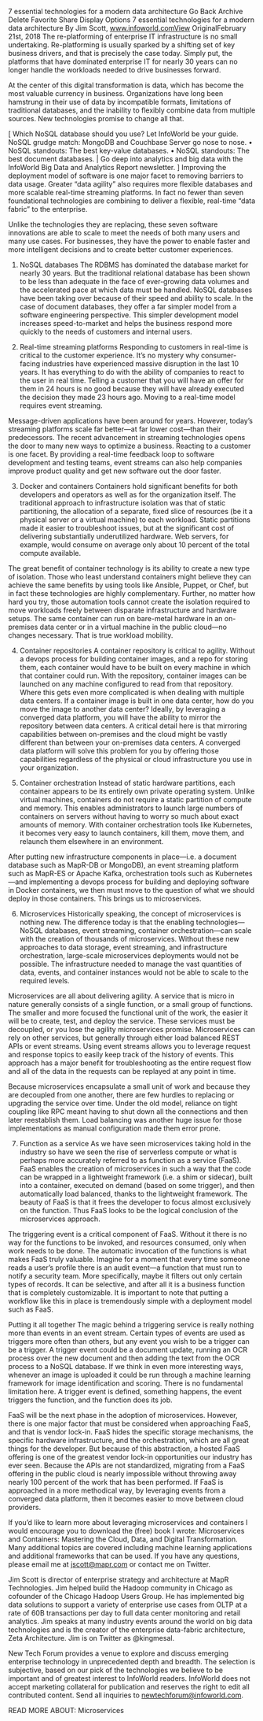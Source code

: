 7 essential technologies for a modern data architecture
Go Back
Archive
Delete
Favorite
Share
Display Options
7 essential technologies for a modern data architecture
By Jim Scott, www.infoworld.comView OriginalFebruary 21st, 2018
The re-platforming of enterprise IT infrastructure is no small undertaking. Re-platforming is usually sparked by a shifting set of key business drivers, and that is precisely the case today. Simply put, the platforms that have dominated enterprise IT for nearly 30 years can no longer handle the workloads needed to drive businesses forward.

At the center of this digital transformation is data, which has become the most valuable currency in business. Organizations have long been hamstrung in their use of data by incompatible formats, limitations of traditional databases, and the inability to flexibly combine data from multiple sources. New technologies promise to change all that.

[ Which NoSQL database should you use? Let InfoWorld be your guide. NoSQL grudge match: MongoDB and Couchbase Server go nose to nose. • NoSQL standouts: The best key-value databases. • NoSQL standouts: The best document databases. | Go deep into analytics and big data with the InfoWorld Big Data and Analytics Report newsletter. ]
Improving the deployment model of software is one major facet to removing barriers to data usage. Greater “data agility” also requires more flexible databases and more scalable real-time streaming platforms. In fact no fewer than seven foundational technologies are combining to deliver a flexible, real-time “data fabric” to the enterprise.

Unlike the technologies they are replacing, these seven software innovations are able to scale to meet the needs of both many users and many use cases. For businesses, they have the power to enable faster and more intelligent decisions and to create better customer experiences.

1. NoSQL databases
The RDBMS has dominated the database market for nearly 30 years. But the traditional relational database has been shown to be less than adequate in the face of ever-growing data volumes and the accelerated pace at which data must be handled. NoSQL databases have been taking over because of their speed and ability to scale. In the case of document databases, they offer a far simpler model from a software engineering perspective. This simpler development model increases speed-to-market and helps the business respond more quickly to the needs of customers and internal users.

2. Real-time streaming platforms
Responding to customers in real-time is critical to the customer experience. It’s no mystery why consumer-facing industries have experienced massive disruption in the last 10 years. It has everything to do with the ability of companies to react to the user in real time. Telling a customer that you will have an offer for them in 24 hours is no good because they will have already executed the decision they made 23 hours ago. Moving to a real-time model requires event streaming.

Message-driven applications have been around for years. However, today’s streaming platforms scale far better—at far lower cost—than their predecessors. The recent advancement in streaming technologies opens the door to many new ways to optimize a business. Reacting to a customer is one facet. By providing a real-time feedback loop to software development and testing teams, event streams can also help companies improve product quality and get new software out the door faster.

3. Docker and containers
Containers hold significant benefits for both developers and operators as well as for the organization itself. The traditional approach to infrastructure isolation was that of static partitioning, the allocation of a separate, fixed slice of resources (be it a physical server or a virtual machine) to each workload. Static partitions made it easier to troubleshoot issues, but at the significant cost of delivering substantially underutilized hardware. Web servers, for example, would consume on average only about 10 percent of the total compute available.

The great benefit of container technology is its ability to create a new type of isolation. Those who least understand containers might believe they can achieve the same benefits by using tools like Ansible, Puppet, or Chef, but in fact these technologies are highly complementary. Further, no matter how hard you try, those automation tools cannot create the isolation required to move workloads freely between disparate infrastructure and hardware setups. The same container can run on bare-metal hardware in an on-premises data center or in a virtual machine in the public cloud—no changes necessary. That is true workload mobility.

4. Container repositories
A container repository is critical to agility. Without a devops process for building container images, and a repo for storing them, each container would have to be built on every machine in which that container could run. With the repository, container images can be launched on any machine configured to read from that repository. Where this gets even more complicated is when dealing with multiple data centers. If a container image is built in one data center, how do you move the image to another data center? Ideally, by leveraging a converged data platform, you will have the ability to mirror the repository between data centers. A critical detail here is that mirroring capabilities between on-premises and the cloud might be vastly different than between your on-premises data centers. A converged data platform will solve this problem for you by offering those capabilities regardless of the physical or cloud infrastructure you use in your organization.

5. Container orchestration
Instead of static hardware partitions, each container appears to be its entirely own private operating system. Unlike virtual machines, containers do not require a static partition of compute and memory. This enables administrators to launch large numbers of containers on servers without having to worry so much about exact amounts of memory. With container orchestration tools like Kubernetes, it becomes very easy to launch containers, kill them, move them, and relaunch them elsewhere in an environment.

After putting new infrastructure components in place—i.e. a document database such as MapR-DB or MongoDB), an event streaming platform such as MapR-ES or Apache Kafka, orchestration tools such as Kubernetes—and implementing a devops process for building and deploying software in Docker containers, we then must move to the question of what we should deploy in those containers. This brings us to microservices.

6. Microservices
Historically speaking, the concept of microservices is nothing new. The difference today is that the enabling technologies—NoSQL databases, event streaming, container orchestration—can scale with the creation of thousands of microservices. Without these new approaches to data storage, event streaming, and infrastructure orchestration, large-scale microservices deployments would not be possible. The infrastructure needed to manage the vast quantities of data, events, and container instances would not be able to scale to the required levels.

Microservices are all about delivering agility. A service that is micro in nature generally consists of a single function, or a small group of functions. The smaller and more focused the functional unit of the work, the easier it will be to create, test, and deploy the service. These services must be decoupled, or you lose the agility microservices promise. Microservices can rely on other services, but generally through either load balanced REST APIs or event streams. Using event streams allows you to leverage request and response topics to easily keep track of the history of events. This approach has a major benefit for troubleshooting as the entire request flow and all of the data in the requests can be replayed at any point in time.

Because microservices encapsulate a small unit of work and because they are decoupled from one another, there are few hurdles to replacing or upgrading the service over time. Under the old model, reliance on tight coupling like RPC meant having to shut down all the connections and then later reestablish them. Load balancing was another huge issue for those implementations as manual configuration made them error prone.

7. Function as a service
As we have seen microservices taking hold in the industry so have we seen the rise of serverless compute or what is perhaps more accurately referred to as function as a service (FaaS). FaaS enables the creation of microservices in such a way that the code can be wrapped in a lightweight framework (i.e. a shim or sidecar), built into a container, executed on demand (based on some trigger), and then automatically load balanced, thanks to the lightweight framework. The beauty of FaaS is that it frees the developer to focus almost exclusively on the function. Thus FaaS looks to be the logical conclusion of the microservices approach.  

The triggering event is a critical component of FaaS. Without it there is no way for the functions to be invoked, and resources consumed, only when work needs to be done. The automatic invocation of the functions is what makes FaaS truly valuable. Imagine for a moment that every time someone reads a user’s profile there is an audit event—a function that must run to notify a security team. More specifically, maybe it filters out only certain types of records. It can be selective, and after all it is a business function that is completely customizable. It is important to note that putting a workflow like this in place is tremendously simple with a deployment model such as FaaS.

Putting it all together
The magic behind a triggering service is really nothing more than events in an event stream. Certain types of events are used as triggers more often than others, but any event you wish to be a trigger can be a trigger. A trigger event could be a document update, running an OCR process over the new document and then adding the text from the OCR process to a NoSQL database. If we think in even more interesting ways, whenever an image is uploaded it could be run through a machine learning framework for image identification and scoring. There is no fundamental limitation here. A trigger event is defined, something happens, the event triggers the function, and the function does its job.

FaaS will be the next phase in the adoption of microservices. However, there is one major factor that must be considered when approaching FaaS, and that is vendor lock-in. FaaS hides the specific storage mechanisms, the specific hardware infrastructure, and the orchestration, which are all great things for the developer. But because of this abstraction, a hosted FaaS offering is one of the greatest vendor lock-in opportunities our industry has ever seen. Because the APIs are not standardized, migrating from a FaaS offering in the public cloud is nearly impossible without throwing away nearly 100 percent of the work that has been performed. If FaaS is approached in a more methodical way, by leveraging events from a converged data platform, then it becomes easier to move between cloud providers.

If you’d like to learn more about leveraging microservices and containers I would encourage you to download the (free) book I wrote: Microservices and Containers: Mastering the Cloud, Data, and Digital Transformation. Many additional topics are covered including machine learning applications and additional frameworks that can be used. If you have any questions, please email me at jscott@mapr.com or contact me on Twitter.

Jim Scott is director of enterprise strategy and architecture at MapR Technologies. Jim helped build the Hadoop community in Chicago as cofounder of the Chicago Hadoop Users Group. He has implemented big data solutions to support a variety of enterprise use cases from OLTP at a rate of 60B transactions per day to full data center monitoring and retail analytics. Jim speaks at many industry events around the world on big data technologies and is the creator of the enterprise data-fabric architecture, Zeta Architecture. Jim is on Twitter as @kingmesal.

New Tech Forum provides a venue to explore and discuss emerging enterprise technology in unprecedented depth and breadth. The selection is subjective, based on our pick of the technologies we believe to be important and of greatest interest to InfoWorld readers. InfoWorld does not accept marketing collateral for publication and reserves the right to edit all contributed content. Send all inquiries to newtechforum@infoworld.com.

READ MORE ABOUT:  Microservices
